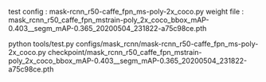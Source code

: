 test config : mask-rcnn_r50-caffe_fpn_ms-poly-2x_coco.py
weight file : mask_rcnn_r50_caffe_fpn_mstrain-poly_2x_coco_bbox_mAP-0.403__segm_mAP-0.365_20200504_231822-a75c98ce.pth 

python tools/test.py configs/mask_rcnn/mask-rcnn_r50-caffe_fpn_ms-poly-2x_coco.py checkpoint/mask_rcnn_r50_caffe_fpn_mstrain-poly_2x_coco_bbox_mAP-0.403__segm_mAP-0.365_20200504_231822-a75c98ce.pth 

